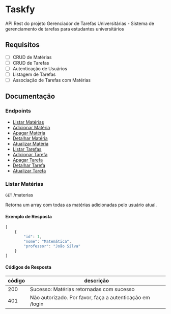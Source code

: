 # Taskfy

API Rest do projeto Gerenciador de Tarefas Universitárias - Sistema de gerenciamento de tarefas para estudantes universitários

## Requisitos

- [ ] CRUD de Matérias
- [ ] CRUD de Tarefas
- [ ] Autenticação de Usuários
- [ ] Listagem de Tarefas
- [ ] Associação de Tarefas com Matérias

## Documentação

### Endpoints

- [Listar Matérias](#listar-matérias)
- [Adicionar Matéria](#adicionar-matéria)
- [Apagar Matéria](#apagar-matéria)
- [Detalhar Matéria](#detalhar-matéria)
- [Atualizar Matéria](#atualizar-matéria)
- [Listar Tarefas](#listar-tarefas)
- [Adicionar Tarefa](#adicionar-tarefa)
- [Apagar Tarefa](#apagar-tarefa)
- [Detalhar Tarefa](#detalhar-tarefa)
- [Atualizar Tarefa](#atualizar-tarefa)


### Listar Matérias

`GET` /materias

Retorna um array com todas as matérias adicionadas pelo usuário atual.

#### Exemplo de Resposta

```js
[
    {
        "id": 1,
        "nome": "Matemática",
        "professor": "João Silva"
    }
]
```

#### Códigos de Resposta

| código | descrição |
|--------|-----------|
|200| Sucesso: Matérias retornadas com sucesso
|401| 	Não autorizado. Por favor, faça a autenticação em /login
